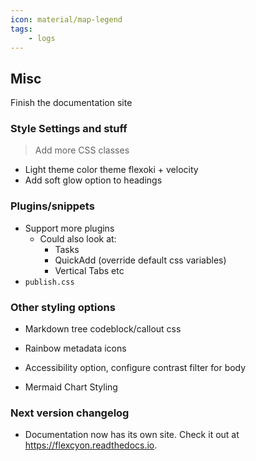 ```yaml
---
icon: material/map-legend
tags:
    - logs
---
```


## Misc
Finish the documentation site

### Style Settings and stuff
> Add more CSS classes

- Light theme color theme flexoki + velocity
- Add soft glow option to headings


### Plugins/snippets
- Support more plugins
  - Could also look at:
    - Tasks
    <!-- - Excalidraw (too difficult to style) -->
    - QuickAdd (override default css variables)
    - Vertical Tabs etc
- `publish.css`

### Other styling options
- Markdown tree codeblock/callout css

- Rainbow metadata icons

- Accessibility option, configure contrast filter for body

- Mermaid Chart Styling
<!-- - [ ] PDF export styling (class select). Not happening when it is impossible to debug -->

### Next version changelog
- Documentation now has its own site. Check it out at https://flexcyon.readthedocs.io.